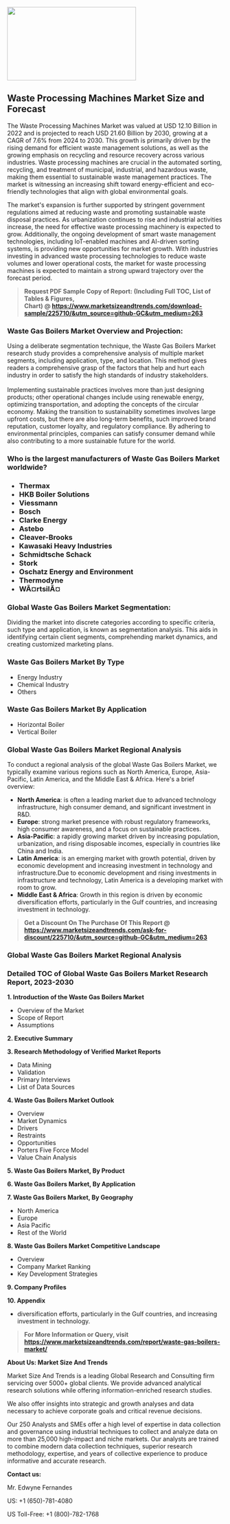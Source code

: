 <p><img class="alignnone size-medium wp-image-20088" src="https://ffe5etoiles.com/wp-content/uploads/2024/12/MST1-300x171.png" alt="" width="300" height="171" /></p><h2>Waste Processing Machines Market Size and Forecast</h2><p>The Waste Processing Machines Market was valued at USD 12.10 Billion in 2022 and is projected to reach USD 21.60 Billion by 2030, growing at a CAGR of 7.6% from 2024 to 2030. This growth is primarily driven by the rising demand for efficient waste management solutions, as well as the growing emphasis on recycling and resource recovery across various industries. Waste processing machines are crucial in the automated sorting, recycling, and treatment of municipal, industrial, and hazardous waste, making them essential to sustainable waste management practices. The market is witnessing an increasing shift toward energy-efficient and eco-friendly technologies that align with global environmental goals.</p><p>The market's expansion is further supported by stringent government regulations aimed at reducing waste and promoting sustainable waste disposal practices. As urbanization continues to rise and industrial activities increase, the need for effective waste processing machinery is expected to grow. Additionally, the ongoing development of smart waste management technologies, including IoT-enabled machines and AI-driven sorting systems, is providing new opportunities for market growth. With industries investing in advanced waste processing technologies to reduce waste volumes and lower operational costs, the market for waste processing machines is expected to maintain a strong upward trajectory over the forecast period.</p></p><blockquote id="" class=""><strong>Request PDF Sample Copy of Report: (Including Full TOC, List of Tables &amp; Figures, Chart)&nbsp;@&nbsp;<strong><a href="https://www.marketsizeandtrends.com/download-sample/225710/&utm_source=github-GC&utm_medium=263" target="_blank">https://www.marketsizeandtrends.com/download-sample/225710/&utm_source=github-GC&utm_medium=263</a></strong></strong></blockquote><h3 id="" class="">Waste Gas Boilers Market&nbsp;Overview and Projection:</h3><p id="" class="">Using a deliberate segmentation technique, the Waste Gas Boilers Market research study provides a comprehensive analysis of multiple market segments, including application, type, and location. This method gives readers a comprehensive grasp of the factors that help and hurt each industry in order to satisfy the high standards of industry stakeholders. <br /> <br />Implementing sustainable practices involves more than just designing products; other operational changes include using renewable energy, optimizing transportation, and adopting the concepts of the circular economy. Making the transition to sustainability sometimes involves large upfront costs, but there are also long-term benefits, such improved brand reputation, customer loyalty, and regulatory compliance. By adhering to environmental principles, companies can satisfy consumer demand while also contributing to a more sustainable future for the world.</p><h3 id="" class="">Who is the largest manufacturers of&nbsp;Waste Gas Boilers Market worldwide?</h3><h3 class=""><p><ul><li>Thermax </li><li> HKB Boiler Solutions </li><li> Viessmann </li><li> Bosch </li><li> Clarke Energy </li><li> Astebo </li><li> Cleaver-Brooks </li><li> Kawasaki Heavy Industries </li><li> Schmidtsche Schack </li><li> Stork </li><li> Oschatz Energy and Environment </li><li> Thermodyne </li><li> WÃ¤rtsilÃ¤</li></ul></p></h3><h3 id="" class="">Global&nbsp;Waste Gas Boilers Market Segmentation:</h3><p id="" class="">Dividing the market into discrete categories according to specific criteria, such type and application, is known as segmentation analysis. This aids in identifying certain client segments, comprehending market dynamics, and creating customized marketing plans.</p><h3 id="" class="">Waste Gas Boilers Market&nbsp;By Type</h3><p><p><ul><li>Energy Industry</li><li> Chemical Industry</li><li> Others</p></li></ul></p></p><h3 id="" class="">Waste Gas Boilers Market&nbsp;By Application</h3><p class=""><p><ul><li>Horizontal Boiler</li><li> Vertical Boiler</li></ul></p></p><h3 id="" class="">Global Waste Gas Boilers Market Regional Analysis</h3><p id="" class="">To conduct a regional analysis of the global Waste Gas Boilers Market, we typically examine various regions such as North America, Europe, Asia-Pacific, Latin America, and the Middle East &amp; Africa. Here's a brief overview:</p><ul><li><strong>North America</strong>: is often a leading market due to advanced technology infrastructure, high consumer demand, and significant investment in R&amp;D.</li><li><strong>Europe</strong>: strong market presence with robust regulatory frameworks, high consumer awareness, and a focus on sustainable practices.</li><li><strong>Asia-Pacific</strong>: a rapidly growing market driven by increasing population, urbanization, and rising disposable incomes, especially in countries like China and India.</li><li><strong>Latin America</strong>: is an emerging market with growth potential, driven by economic development and increasing investment in technology and infrastructure.Due to economic development and rising investments in infrastructure and technology, Latin America is a developing market with room to grow.</li><li><strong>Middle East &amp; Africa</strong>: Growth in this region is driven by economic diversification efforts, particularly in the Gulf countries, and increasing investment in technology.</li></ul><blockquote id="" class=""><strong>Get a Discount On The Purchase Of This Report @ <strong><a href="https://www.marketsizeandtrends.com/ask-for-discount/225710/&utm_source=github-GC&utm_medium=263" target="_blank">https://www.marketsizeandtrends.com/ask-for-discount/225710/&utm_source=github-GC&utm_medium=263</a></strong></strong></blockquote><h3 id="" class="">Global Waste Gas Boilers Market Regional Analysis</h3><h3 id="" class="">Detailed TOC of Global Waste Gas Boilers Market Research Report, 2023-2030</h3><p id="" class=""><strong>1. Introduction of the Waste Gas Boilers Market</strong></p><ul><li>Overview of the Market</li><li>Scope of Report</li><li>Assumptions</li></ul><p id="" class=""><strong>2. Executive Summary</strong></p><p id="" class=""><strong>3. Research Methodology of Verified Market Reports</strong></p><ul><li>Data Mining</li><li>Validation</li><li>Primary Interviews</li><li>List of Data Sources</li></ul><p id="" class=""><strong>4. Waste Gas Boilers Market Outlook</strong></p><ul><li>Overview</li><li>Market Dynamics</li><li>Drivers</li><li>Restraints</li><li>Opportunities</li><li>Porters Five Force Model</li><li>Value Chain Analysis</li></ul><p id="" class=""><strong>5. Waste Gas Boilers Market, By Product</strong></p><p id="" class=""><strong>6. Waste Gas Boilers Market, By Application</strong></p><p id="" class=""><strong>7. Waste Gas Boilers Market, By Geography</strong></p><ul><li>North America</li><li>Europe</li><li>Asia Pacific</li><li>Rest of the World</li></ul><p id="" class=""><strong>8. Waste Gas Boilers Market Competitive Landscape</strong></p><ul><li>Overview</li><li>Company Market Ranking</li><li>Key Development Strategies</li></ul><p id="" class=""><strong>9. Company Profiles</strong></p><p id="" class=""><strong>10. Appendix</strong></p><ul><li>diversification efforts, particularly in the Gulf countries, and increasing investment in technology.</li></ul><blockquote id="" class=""><strong>For More Information or Query, visit <strong><strong><a href="https://www.marketsizeandtrends.com/report/waste-gas-boilers-market/" target="_blank">https://www.marketsizeandtrends.com/report/waste-gas-boilers-market/</a></strong></strong></strong></blockquote><p id="" class=""><strong>About Us: Market Size And Trends</strong></p><p id="" class="">Market Size And Trends is a leading Global Research and Consulting firm servicing over 5000+ global clients. We provide advanced analytical research solutions while offering information-enriched research studies.</p><p id="" class="">We also offer insights into strategic and growth analyses and data necessary to achieve corporate goals and critical revenue decisions.</p><p id="" class="">Our 250 Analysts and SMEs offer a high level of expertise in data collection and governance using industrial techniques to collect and analyze data on more than 25,000 high-impact and niche markets. Our analysts are trained to combine modern data collection techniques, superior research methodology, expertise, and years of collective experience to produce informative and accurate research.</p><p id="" class=""><strong>Contact us:</strong></p><p id="" class="">Mr. Edwyne Fernandes</p><p id="" class="">US: +1 (650)-781-4080</p><p id="" class="">US Toll-Free: +1 (800)-782-1768</p>

